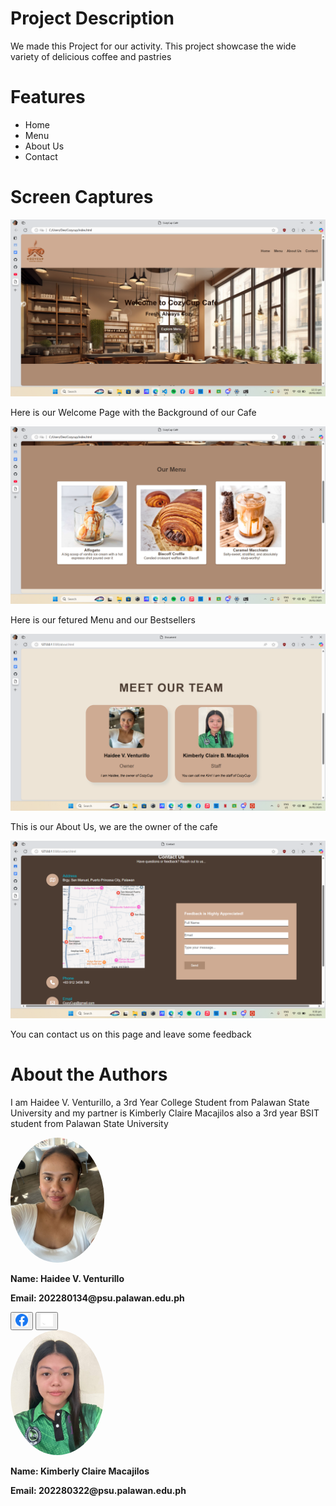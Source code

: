 <h1>Project Description</h1>
<p>We made this Project for our activity. This project showcase the wide variety of delicious coffee and pastries</p>

<h1>Features</h1>
<ul>
  <li>Home</li>
  <li>Menu</li>
  <li>About Us</li>
  <li>Contact</li>
</ul>

<h1>Screen Captures</h1>
<img src="home.png">
<p>Here is our Welcome Page with the Background of our Cafe</p>
<img src="featured.png">
<p>Here is our fetured Menu and our Bestsellers</p>
<img src="aboutus.png">
<p>This is our About Us, we are the owner of the cafe</p>
<img src="contactus.png">
<p>You can contact us on this page and leave some feedback</p>

<h1>About the Authors</h1>
<p>I am Haidee V. Venturillo, a 3rd Year College Student from Palawan State University <br<>
and my partner is Kimberly Claire Macajilos also a 3rd year BSIT student from Palawan State University
</p>

<img src="haidee.jpg" style="border-radius:50%; width:150px;">
<p><b>Name: Haidee V. Venturillo</b></p>
<p><b>Email: 202280134@psu.palawan.edu.ph</b></p>
<button type="button"><a href="https://www.facebook.com/deedeebuuu">
<img src="Facebook.png" style="width: 20px"></a></button>
<button type="button"><a href="https://github.com/jsnodees">
<img src="Github.png" style="width: 20px"></a></button>

<br>

<img src="kim.jpg" style="border-radius:50%; width:150px;">
<p><b>Name: Kimberly Claire Macajilos</b></p>
<p><b>Email: 202280322@psu.palawan.edu.ph</b></p>

